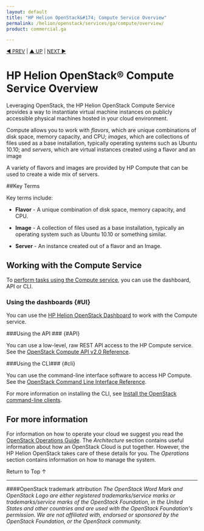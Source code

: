 ```yaml
---
layout: default
title: "HP Helion OpenStack&#174; Compute Service Overview"
permalink: /helion/openstack/services/ga/compute/overview/
product: commercial.ga

---
```

<!--UNDER REVISION-->

<script>

function PageRefresh {
onLoad="window.refresh"
}

PageRefresh();

</script>


<p style="font-size: small;"> <a href="/helion/openstack/services/tripleo/overview/">&#9664; PREV</a> | <a href="/helion/openstack/services/overview/">&#9650; UP</a> | <a href="/helion/openstack/services/identity/overview/"> NEXT &#9654</a> </p>

# HP Helion OpenStack&#174; Compute Service Overview #

Leveraging OpenStack, the HP Helion OpenStack Compute Service provides a way to instantiate virtual machine instances on publicly accessible physical machines hosted in your cloud environment.

Compute allows you to work with *flavors*, which are unique combinations of disk space, memory capacity, and CPU; *images*, which are collections of files used as a base installation, typically operating systems such as Ubuntu 10.10; and *servers*, which are virtual instances created using a flavor and an image

A variety of flavors and images are provided by HP Compute that can be used to create a wide mix of servers.

##Key Terms

Key terms include:

- **Flavor** - A unique combination of disk space, memory capacity, and CPU.

- **Image** - A collection of files used as a base installation, typically an operating system such as Ubuntu 10.10 or something similar.

- **Server** - An instance created out of a flavor and an Image.

## Working with the Compute Service ##

To [perform tasks using the Compute service](#howto), you can use the dashboard, API or CLI.

### Using the dashboards {#UI}

You can use the [HP Helion OpenStack Dashboard](/helion/openstack/ga/dashboard/how-works/) to work with the Compute service.

###Using the API ### {#API}
 
You can use a low-level, raw REST API access to the HP Compute service. See the [OpenStack Compute API v2.0 Reference](http://api.openstack.org/api-ref-compute-v2.html).

###Using the CLI### {#cli}

You can use the command-line interface software to access HP Compute. See the [OpenStack Command Line Interface Reference](http://docs.openstack.org/cli-reference/content/novaclient_commands.html).

For more information on installing the CLI, see [Install the OpenStack command-line clients](http://docs.openstack.org/user-guide/content/install_clients.html).


<!---
## How To's with the HP Helion OpenStack Compute Service ## {#howto}

<!-- Taken from http://wiki.hpcloud.net/display/core/Core+Edition+Use+cases#CoreEditionUsecases-OverCloud 

The following lists of tasks can be performed by a user or administrator through the [HP Helion OpenStack Dashboard](/helion/openstack/ga/dashboard/how-works/), the [API](http://api.openstack.org/api-ref-compute-v2.html), or [CLI](http://docs.openstack.org/cli-reference/content/novaclient_commands.html).

Depending upon your user type, user or administrator, you can perform the following tasks.

### Tasks performed by users ###

The following Compute service tasks are usually performed by someone with the *user* role.

#### Working with instances ####

When working with the Compute service, you can perform a number of tasks with your virtual machine instances, including creating and deleting instances, starting and stopping an instance, and attaching a storage volume to an instance.

- **Launching an instance** -- Create a new virtual machine.
- **Launching an instance that boots from a Volume** -- Create a bootable virtual machine associated with a bootable volume. 
- **Rebooting an instance** -- Reboot an instance.
- **Rebuilding an instance** -- Rebuild an instance as needed.
- **Starting and stopping an instance** -- Use the Compute service to start and stop an instance.
- **Creating and deleting a snapshot of an instance** -- Create a snapshot of an instance that you can use to create other instances.
- **Rescuing and un-rescuing an instance** -- Rescue a instance.
- **Deleting an instance** -- Delete an instance that is no longer needed.
- **Attaching and detaching volumes** -- Attach a storage volume to an instance and detach the volume, when no longer needed.
- **Viewing an instance console log** -- Display a log of virtual machine activity.
- **Viewing a VNC console connection to an instance** -- Remotely connect to an instance using a VNC (Virtual Network Computing) console. 
- **Associating and disassociating a floating IP address** -- Allocate and associate floating IP addresses to an instance. 

#### Working with security ####

You can use different tools to help secure your cloud.

- **Working with security groups** -- Create, modify, and delete the security groups in your project.
- **Working with security group rules** -- Create, modify, delete a security group rule that control traffic to or from instances.
- **Working with key pairs** -- Create and delete the key pairs that control access to the instances in your environment. You can also import an existing key pair.

### Tasks performed by an Administrator ###

The following Compute service tasks are usually performed by someone with the *administrator* role.

#### Creating, modifying and deleting flavors ####

Use the Compute service to create, delete, and modify the virtual machine *flavors* in a project. A flavor defines the hardware configuration (disk space and memory capacity).

#### Modifying project quotas ####

Use the Compute service to change the maximum limits on the number of objects (instances, volumes, and so on).

#### Creating, modifying, and deleting availability zones ####

Use the Compute service to manage availability zones (AZ) by creating and deleting AZs and modifying existing AZs.

#### Enabling and disabling services ####

Use the Compute service to enable or disable services available in a project.

#### Working with an instance ####

When working with the Compute service, you can perform a number of tasks with your virtual machines (VM).

- **Locking and unlocking instances** -- Lock or unlock an instance, as needed.
- **Pausing and un-pausing instances** -- Pause and un-pause an instance. The `pause` command stores the state of the instance in RAM. A paused instance continues to run in a frozen state.
- **Suspending and resuming virtual machines** -- Suspend and un-suspend an instance. When you suspend an instance, its instance state is stored on disk, all memory is written to disk, and the instance is stopped. Suspending an instance is similar to placing a device in hibernation; memory and vCPUs become available.--->

## For more information ##

For information on how to operate your cloud we suggest you read the [OpenStack Operations Guide](http://docs.openstack.org/ops/). The *Architecture* section contains useful information about how an OpenStack Cloud is put together. However, the HP Helion OpenStack takes care of these details for you. The *Operations* section contains information on how to manage the system.


 <a href="#top" style="padding:14px 0px 14px 0px; text-decoration: none;"> Return to Top &#8593; </a>

----
####OpenStack trademark attribution
*The OpenStack Word Mark and OpenStack Logo are either registered trademarks/service marks or trademarks/service marks of the OpenStack Foundation, in the United States and other countries and are used with the OpenStack Foundation's permission. We are not affiliated with, endorsed or sponsored by the OpenStack Foundation, or the OpenStack community.*
